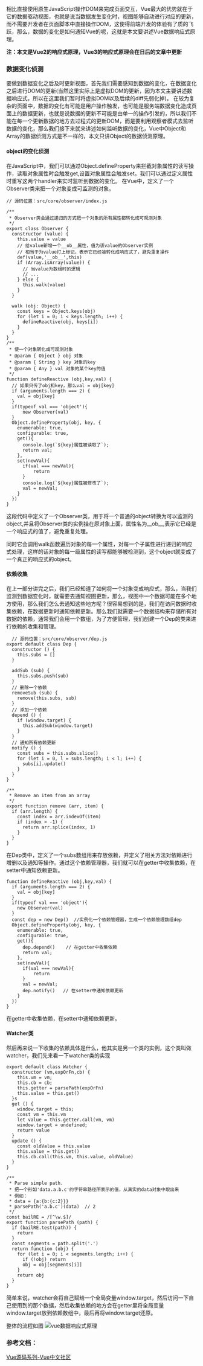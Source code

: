 相比直接使用原生JavaScript操作DOM来完成页面交互，Vue最大的优势就在于它的数据驱动视图，也就是说当数据发生变化时，视图能够自动进行对应的更新，而不需要开发者在页面脚本中直接操作DOM，这使得前端开发的体验有了质的飞跃，那么，数据的变化是如何通知Vue的呢，这就是本文要讲述Vue数据响应式原理。

**注：本文是Vue2的响应式原理，Vue3的响应式原理会在日后的文章中更新**

### 数据变化侦测
要做到数据变化之后及时更新视图，首先我们需要感知到数据的变化，在数据变化之后进行DOM的更新(当然这里实际上是虚拟DOM的更新，因为本文主要讲述数据响应式，所以在这里我们暂时将虚拟DOM以及后续的diff先弱化掉)。
在较为复杂的页面中，数据的变化有可能是用户操作触发，也可能是服务端数据变化造成页面上的数据更新，也就是说数据的更新不可能是由单一的操作引发的，所以我们不能在每一个更新数据的地方去过程式的更新DOM，而是要利用观察者模式去监听数据的变化，那么我们接下来就来讲述如何监听数据的变化，Vue中Object和Array的数据侦测方式是不一样的，本文只讲Object的数据侦测原理。
#### object的变化侦测

在JavaScript中，我们可以通过Object.defineProperty来拦截对象属性的读写操作，读取对象属性时会触发get,设置对象属性会触发set，我们可以通过定义属性时重写这两个handler来实时监听到数据的变化。
在Vue中，定义了一个Observer类来把一个对象变成可监测的对象。

```
// 源码位置：src/core/observer/index.js

/**
 * Observer类会通过递归的方式把一个对象的所有属性都转化成可观测对象
 */
export class Observer {
  constructor (value) {
    this.value = value
    // 给value新增一个__ob__属性，值为该value的Observer实例
    // 相当于为value打上标记，表示它已经被转化成响应式了，避免重复操作
    def(value,'__ob__',this)
    if (Array.isArray(value)) {
      // 当value为数组时的逻辑
      // ...
    } else {
      this.walk(value)
    }
  }

  walk (obj: Object) {
    const keys = Object.keys(obj)
    for (let i = 0; i < keys.length; i++) {
      defineReactive(obj, keys[i])
    }
  }
}
/**
 * 使一个对象转化成可观测对象
 * @param { Object } obj 对象
 * @param { String } key 对象的key
 * @param { Any } val 对象的某个key的值
 */
function defineReactive (obj,key,val) {
  // 如果只传了obj和key，那么val = obj[key]
  if (arguments.length === 2) {
    val = obj[key]
  }
  if(typeof val === 'object'){
      new Observer(val)
  }
  Object.defineProperty(obj, key, {
    enumerable: true,
    configurable: true,
    get(){
      console.log(`${key}属性被读取了`);
      return val;
    },
    set(newVal){
      if(val === newVal){
          return
      }
      console.log(`${key}属性被修改了`);
      val = newVal;
    }
  })
}
```

这段代码中定义了一个Observer类，用于将一个普通的object转换为可以监测的object,并且将Observer类的实例挂在原对象上面，属性名为__ob__,表示它已经是一个响应式的值了，避免重复处理。

同时它会调用walk函数遍历对象的每一个属性，对每一个子属性进行递归的响应式处理，这样的话对象的每一级属性的读写都能够被检测到，这个object就变成了一个真正的响应式的object。

#### 依赖收集

在上一部分讲完之后，我们已经知道了如何将一个对象变成响应式，那么，当我们监测到数据变化时，就需要去通知视图更新，那么，视图中一个数据可能在多个地方使用，那么我们怎么去通知这些地方呢？很容易想到的是，我们在访问数据时收集依赖，在数据更新时通知依赖更新。那么我们就需要一个数据结构来存储所有对数据的依赖，通常我们会用一个数组，为了方便管理，我们创建一个Dep的类来进行依赖的收集和管理。

```
  // 源码位置：src/core/observer/dep.js
export default class Dep {
  constructor () {
    this.subs = []
  }

  addSub (sub) {
    this.subs.push(sub)
  }
  // 删除一个依赖
  removeSub (sub) {
    remove(this.subs, sub)
  }
  // 添加一个依赖
  depend () {
    if (window.target) {
      this.addSub(window.target)
    }
  }
  // 通知所有依赖更新
  notify () {
    const subs = this.subs.slice()
    for (let i = 0, l = subs.length; i < l; i++) {
      subs[i].update()
    }
  }
}

/**
 * Remove an item from an array
 */
export function remove (arr, item) {
  if (arr.length) {
    const index = arr.indexOf(item)
    if (index > -1) {
      return arr.splice(index, 1)
    }
  }
}

```
在Dep类中，定义了一个subs数组用来存放依赖，并定义了相关方法对依赖进行增删以及通知等操作。通过这个依赖管理器，我们就可以在getter中收集依赖，在setter中通知依赖更新。

```
function defineReactive (obj,key,val) {
  if (arguments.length === 2) {
    val = obj[key]
  }
  if(typeof val === 'object'){
    new Observer(val)
  }
  const dep = new Dep()  //实例化一个依赖管理器，生成一个依赖管理数组dep
  Object.defineProperty(obj, key, {
    enumerable: true,
    configurable: true,
    get(){
      dep.depend()    // 在getter中收集依赖
      return val;
    },
    set(newVal){
      if(val === newVal){
          return
      }
      val = newVal;
      dep.notify()   // 在setter中通知依赖更新
    }
  })
}
```
在getter中收集依赖，在setter中通知依赖更新。

#### Watcher类

然后再来说一下收集的依赖具体是什么，他其实是另一个类的实例，这个类叫做watcher，我们先来看一下watcher类的实现

```
export default class Watcher {
  constructor (vm,expOrFn,cb) {
    this.vm = vm;
    this.cb = cb;
    this.getter = parsePath(expOrFn)
    this.value = this.get()
  }s
  get () {
    window.target = this;
    const vm = this.vm
    let value = this.getter.call(vm, vm)
    window.target = undefined;
    return value
  }
  update () {
    const oldValue = this.value
    this.value = this.get()
    this.cb.call(this.vm, this.value, oldValue)
  }
}

/**
 * Parse simple path.
 * 把一个形如'data.a.b.c'的字符串路径所表示的值，从真实的data对象中取出来
 * 例如：
 * data = {a:{b:{c:2}}}
 * parsePath('a.b.c')(data)  // 2
 */
const bailRE = /[^\w.$]/
export function parsePath (path) {
  if (bailRE.test(path)) {
    return
  }
  const segments = path.split('.')
  return function (obj) {
    for (let i = 0; i < segments.length; i++) {
      if (!obj) return
      obj = obj[segments[i]]
    }
    return obj
  }
}
```
简单来说，watcher会将自己赋给一个全局变量window.target，然后访问一下自己使用到的那个数据，然后收集依赖的地方会在getter里将全局变量window.target放到依赖数组中，最后再将window.target还原。

整体的流程如图
![vue数据响应式原理](./../images/watcher.jpg)

### 参考文档：
[Vue源码系列-Vue中文社区](https://vue-js.com/learn-vue/reactive/object.html#_1-%E5%89%8D%E8%A8%80)
